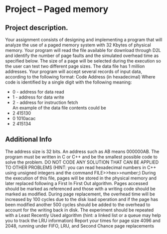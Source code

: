 # Project – Paged memory
## Project description.
  Your assignment consists of designing and implementing a program that will analyze the use of a paged 
  memory system with 32 Kbytes of physical memory. Your program will read the file available for download 
  through D2L and identify the number of page faults and the simulated overhead time as specified below. 
  The size of a page will be selected during the execution so the user can test two different page sizes. The 
  data file has 1 million addresses. Your program will accept several records of input data, according to the 
  following format:
Code Address (in hexadecimal) 
Where code is identified by a single digit with the following meaning:
  - 0 - address for data read
  - 1 - address for data write
  - 2 - address for instruction fetch\
An example of the data file contents could be 
  - 2 415130
  - 0 1010acac
  - 2 415134
## Additional Info
  The address size is 32 bits. An address such as AB means 000000AB. The program must be written in C or 
  C++ and be the smallest possible code to solve the problem. DO NOT CODE ANY SOLUTION THAT 
  CAN BE APPLIED TO OTHER PROBLEMS (HINT: you can read hexadecimal numbers in C++ using 
  unsigned integers and the command FILE>>hex>>number;)
  During the execution of this file, pages will be stored in the physical memory and later replaced following 
  a First In First Out algorithm. Pages accessed should be marked as referenced and those with a writing code 
  should be marked as modified. During page replacement, the overhead time will be increased by 100 cycles 
  due to the disk load operation and if the page has been modified another 500 cycles should be added to the 
  overhead to account for the writing back in disk. The experiment should be repeated with a Least Recently 
  Used algorithm (hint: a linked list or a queue may help you to track the LRU information)
  Report your times for page size 4096 and 2048, running under FIFO, LRU, and Second Chance page replacements
